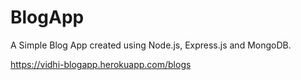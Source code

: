 # BlogApp
A Simple Blog App created using Node.js, Express.js and MongoDB.

https://vidhi-blogapp.herokuapp.com/blogs
